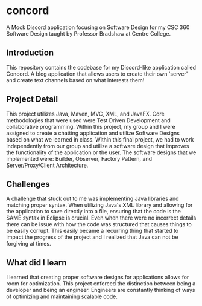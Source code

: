 # concord
A Mock Discord application focusing on Software Design for my CSC 360 Software Design taught by Professor Bradshaw at Centre College.
## Introduction

This repository contains the codebase for my Discord-like application called Concord. A blog application that allows users to create their own 'server' and create text channels based on what interests them!

## Project Detail

This project utilizes Java, Maven, MVC, XML, and JavaFX. Core methodologies that were used were Test Driven Development and collaborative programming. Within this project, my group and I were assigned to create a chatting application and utilize Software Designs based on what we learned in class. Within this final project, we had to work independently from our group and utilize a software design that improves the functionality of the application or the user. The software designs that we implemented were: Builder, Observer, Factory Pattern, and Server/Proxy/Client Architecture.

## Challenges

A challenge that stuck out to me was implementing Java libraries and matching proper syntax. When utilizing Java's XML library and allowing for the application to save directly into a file, ensuring that the code is the SAME syntax in Eclipse is crucial. Even when there were no incorrect details there can be issue with how the code was structured that causes things to be easily corrupt. This easily became a recurring thing that started to impact the progress of the project and I realized that Java can not be forgiving at times.

## What did I learn

I learned that creating proper software designs for applications allows for room for optimization. This project enforced the distinction between being a developer and being an engineer. Engineers are constantly thinking of ways of optimizing and maintaining scalable code.
